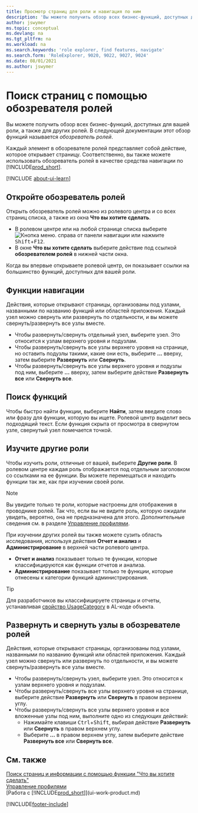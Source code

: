 ```yaml
---
title: Просмотр страниц для роли и навигация по ним
description: 'Вы можете получить обзор всех бизнес-функций, доступных для вашей роли, а также для других ролей, с помощью обозревателя ролей.'
author: jswymer
ms.topic: conceptual
ms.devlang: na
ms.tgt_pltfrm: na
ms.workload: na
ms.search.keywords: 'role explorer, find features, navigate'
ms.search.form: 'RoleExplorer, 9020, 9022, 9027, 9024'
ms.date: 08/01/2021
ms.author: jswymer
---
```


# Поиск страниц с помощью обозревателя ролей

Вы можете получить обзор всех бизнес-функций, доступных для вашей роли, а также для других ролей. В следующей документации этот обзор функций называется *обозреватель ролей*.

Каждый элемент в обозревателе ролей представляет собой действие, которое открывает страницу. Соответственно, вы также можете использовать обозреватель ролей в качестве средства навигации по [!INCLUDE[prod_short](includes/prod_short.md)].

[!INCLUDE [about-ui-learn](includes/about-ui-learn.md)]

## Откройте обозреватель ролей

Открыть обозреватель ролей можно из ролевого центра и со всех страниц списка, а также из окна **Что вы хотите сделать**.

- В ролевом центре или на любой странице списка выберите ![Кнопка меню.](media/ui_menu_button.png "Кнопка меню") справа от панели навигации или нажмите <kbd>Shift</kbd>+<kbd>F12</kbd>.
- В окне **Что вы хотите сделать** выберите действие под ссылкой **обозревателем ролей** в нижней части окна.

Когда вы впервые открываете ролевой центр, он показывает ссылки на большинство функций, доступных для вашей роли.

## Функции навигации

Действия, которые открывают страницы, организованы под узлами, названными по названию функций или областей приложения. Каждый узел можно свернуть или развернуть по отдельности, и вы можете свернуть/развернуть все узлы вместе.

- Чтобы развернуть/свернуть отдельный узел, выберите узел. Это относится к узлам верхнего уровня и подузлам.
- Чтобы развернуть/свернуть все узлы верхнего уровня на странице, но оставить подузлы такими, какие они есть, выберите **...** вверху, затем выберите **Развернуть** или **Свернуть**.
- Чтобы развернуть/свернуть все узлы верхнего уровня и подузлы под ним, выберите **...** вверху, затем выберите действие **Развернуть все** или **Свернуть все**.

## Поиск функций

Чтобы быстро найти функции, выберите **Найти**, затем введите слово или фразу для функции, которую вы ищете. Ролевой центр выделит весь подходящий текст. Если функция скрыта от просмотра в свернутом узле, свернутый узел помечается точкой. 

## Изучите другие роли

Чтобы изучить роли, отличные от вашей, выберите **Другие роли**. В ролевом центре каждая роль отображается под отдельным заголовком со ссылками на ее функции. Вы можете перемещаться и находить функции так же, как при изучении своей роли.

> [!NOTE]
> Вы увидите только те роли, которые настроены для отображения в проводнике ролей. Так что, если вы не видите роль, которую ожидали увидеть, вероятно, она не предназначена для этого. Дополнительные сведения см. в разделе [Управление профилями](admin-users-profiles-roles.md). 

При изучении других ролей вы также можете сузить область исследования, используя действия **Отчет и анализ** и **Администрирование** в верхней части ролевого центра.

- **Отчет и анализ** показывает только те функции, которые классифицируются как функции отчетов и анализа.
- **Администрирование** показывает только те функции, которые отнесены к категории функций администрирования.

> [!TIP]
> Для разработчиков вы классифицируете страницы и отчеты, устанавливая [свойство UsageCategory](/dynamics365/business-central/dev-itpro/developer/properties/devenv-usagecategory-property) в AL-коде объекта.
<!--
 
## Role explorer actions

There a several actions along the top of the role explorer to help you locate features of your role and other roles.

|Action|Description|
|------|------|
|**All**|Shows all features that are related to the role.|
|**Find**|Lets you enter a word or phrase to quickly locate feature names that match.|
|**Explore more roles**|All business features that are available for all roles including your own. When exploring all roles, the other actions work the same way, except for all roles shown. **NOTE:** You will only see roles that are set up to show in role explorer. For more information, see [Manage Profiles](admin-users-profiles-roles.md).  |
|**Report & Analysis**|This action Shows only those features that are categorized as reports and analysis features.|
|**Administration**|Shows only those features that are categorized as administration features.|



<!--
Choose the **Find** action at the top of the role explorer to quickly locate feature names that contain a certain term.

Choose the **Explore more roles** action at the top of the role explorer to get an overview of all business features that are available for all roles including your own.

> [!NOTE]
> Only Role Center actions for profiles where the **Show in Role Explorer** check box is selected will appear on the extended version of the role explorer (shown with the **Explore more roles** action). For more information, see [Manage Profiles](admin-users-profiles-roles.md).
-->

## Развернуть и свернуть узлы в обозревателе ролей

Действия, которые открывают страницы, организованы под узлами, названными по названию функций или областей приложения. Каждый узел можно свернуть или развернуть по отдельности, и вы можете свернуть/развернуть все узлы вместе.

- Чтобы развернуть/свернуть узел, выберите узел. Это относится к узлам верхнего уровня и подузлам.
- Чтобы развернуть/свернуть все узлы верхнего уровня на странице, выберите действие **Развернуть** или **Свернуть** в правом верхнем углу.
- Чтобы развернуть/свернуть все узлы верхнего уровня и все вложенные узлы под ним, выполните одно из следующих действий:
  - Нажимайте клавиши <kbd>Ctrl</kbd>+<kbd>Shift</kbd>, выбирая действие **Развернуть** или **Свернуть** в правом верхнем углу.
  - Выберите **...** в правом верхнем углу, затем выберите действие **Развернуть все** или **Свернуть все**.

## См. также
[Поиск страниц и информации с помощью функции "Что вы хотите сделать"](ui-search.md)  
[Управление профилями](admin-users-profiles-roles.md)  
[Работа с [!INCLUDE[prod_short](includes/prod_short.md)]](ui-work-product.md)  

[!INCLUDE[footer-include](includes/footer-banner.md)]